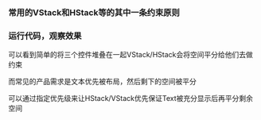 ### 常用的VStack和HStack等的其中一条约束原则

### 运行代码，观察效果

可以看到简单的将三个控件堆叠在一起VStack/HStack会将空间平分给他们去做约束



而常见的产品需求是文本优先被布局，然后剩下的空间被平分



可以通过指定优先级来让HStack/VStack优先保证Text被充分显示后再平分剩余空间